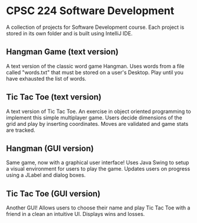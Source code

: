 # CPSC 224 Software Development
A collection of projects for Software Development course. Each project is stored in its own folder and is built using IntelliJ IDE.

## Hangman Game (text version)
A text version of the classic word game Hangman. Uses words from a file called "words.txt" that must be stored on a user's
Desktop. Play until you have exhausted the list of words.

## Tic Tac Toe (text version)
A text version of Tic Tac Toe. An exercise in object oriented programming to implement this simple multiplayer game. Users
decide dimensions of the grid and play by inserting coordinates. Moves are validated and game stats are tracked.

## Hangman (GUI version)
Same game, now with a graphical user interface! Uses Java Swing to setup a visual environment for users to play the game. Updates users
on progress using a JLabel and dialog boxes.

## Tic Tac Toe (GUI version)
Another GUI! Allows users to choose their name and play Tic Tac Toe with a friend in a clean an intuitive UI. Displays wins and losses.
